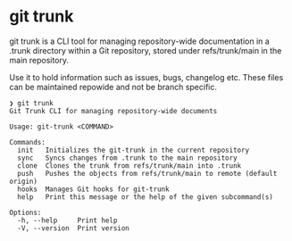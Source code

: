 # git trunk

git trunk is a CLI tool for managing repository-wide documentation in a .trunk directory within a Git repository, stored under refs/trunk/main in the main repository.

Use it to hold information such as issues, bugs, changelog etc. These files can be maintained repowide and not be branch specific. 



```
❯ git trunk
Git Trunk CLI for managing repository-wide documents

Usage: git-trunk <COMMAND>

Commands:
  init   Initializes the git-trunk in the current repository
  sync   Syncs changes from .trunk to the main repository
  clone  Clones the trunk from refs/trunk/main into .trunk
  push   Pushes the objects from refs/trunk/main to remote (default origin)
  hooks  Manages Git hooks for git-trunk
  help   Print this message or the help of the given subcommand(s)

Options:
  -h, --help     Print help
  -V, --version  Print version
```